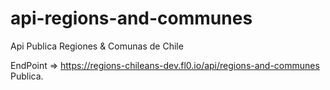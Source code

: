 # api-regions-and-communes
Api Publica Regiones &amp; Comunas de Chile

EndPoint => https://regions-chileans-dev.fl0.io/api/regions-and-communes
Publica.
